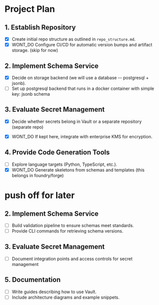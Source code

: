 # Project Plan

## 1. Establish Repository
- [x] Create initial repo structure as outlined in `repo_structure.md`.
- [x] WONT_DO Configure CI/CD for automatic version bumps and artifact storage. (skip for now)

## 2. Implement Schema Service
- [x] Decide on storage backend (we will use a database -- postgresql + jsonb).
- [ ] Set up postgresql backend that runs in a docker container with simple key: jsonb schema

## 3. Evaluate Secret Management
- [x] Decide whether secrets belong in Vault or a separate repository (separate repo)
- [x] WONT_DO If kept here, integrate with enterprise KMS for encryption.


## 4. Provide Code Generation Tools
- [ ] Explore language targets (Python, TypeScript, etc.).
- [X] WONT_DO Generate skeletons from schemas and templates (this belongs in foundry/forge)

# push off for later

## 2. Implement Schema Service
- [ ] Build validation pipeline to ensure schemas meet standards.
- [ ] Provide CLI commands for retrieving schema versions.

## 3. Evaluate Secret Management
- [ ] Document integration points and access controls for secret management


## 5. Documentation
- [ ] Write guides describing how to use Vault.
- [ ] Include architecture diagrams and example snippets.
